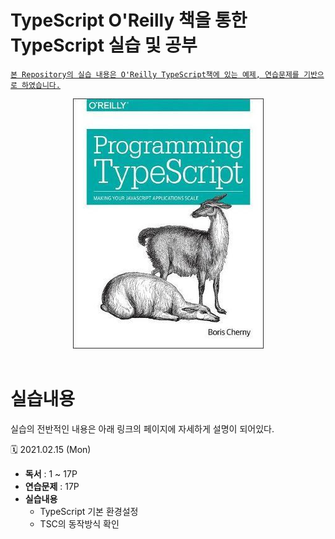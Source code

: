 # **TypeScript O'Reilly 책을 통한 TypeScript 실습 및 공부**

<ins>`본 Repository의 실습 내용은 O'Reilly TypeScript책에 있는 예제, 연습문제를 기반으로 하였습니다.`</ins>

<div align="center">
<img src="img/210215_oreilly_typescript_book_cover.jpg" alt="210215_oreilly_typescript_book_cover">
</div>

<br/>

# **실습내용**

실습의 전반적인 내용은 아래 링크의 페이지에 자세하게 설명이 되어있다. <br/>

🗓️ 2021.02.15 (Mon)

- **독서** : 1 ~ 17P <br/>
- **연습문제** : 17P <br/>
- **실습내용**
  - TypeScript 기본 환경설정
  - TSC의 동작방식 확인
